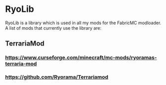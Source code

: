 # RyoLib

RyoLib is a library which is used in all my mods for the FabricMC modloader. A list of mods that currently use the library are:
## TerrariaMod
### https://www.curseforge.com/minecraft/mc-mods/ryoramas-terraria-mod
### https://github.com/Ryorama/Terrariamod
